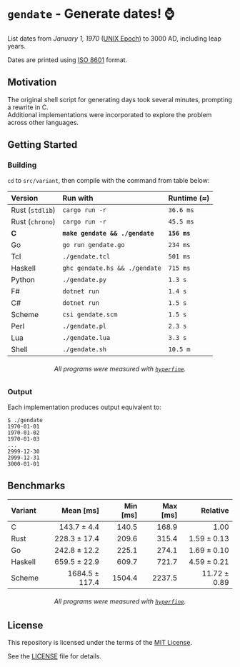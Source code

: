 # `gendate` - Generate dates! ⌚️

List dates from *January 1, 1970* ([UNIX Epoch]) to 3000 AD, including leap years.

Dates are printed using [ISO 8601] format.

## Motivation

The original shell script for generating days took several minutes,
prompting a rewrite in C.  
Additional implementations were incorporated to explore the problem across
other languages.

## Getting Started

### Building

`cd` to `src/variant`, then compile with the command from table below:

<div align="center">

| Version         | Run with                        | Runtime (≈)  |
| :-------------- | :------------------------------ | :----------- |
| Rust (`stdlib`) | `cargo run -r`                  | `36.6 ms`    |
| Rust (`chrono`) | `cargo run -r`                  | `45.5 ms`    |
| **C**           | **`make gendate && ./gendate`** | **`156 ms`** |
| Go              | `go run gendate.go`             | `234 ms`     |
| Tcl             | `./gendate.tcl`                 | `501 ms`     |
| Haskell         | `ghc gendate.hs && ./gendate`   | `715 ms`     |
| Python          | `./gendate.py`                  | `1.3 s`      |
| F#              | `dotnet run`                    | `1.4 s`      |
| C#              | `dotnet run`                    | `1.5 s`      |
| Scheme          | `csi gendate.scm`               | `1.5 s`      |
| Perl            | `./gendate.pl`                  | `2.3 s`      |
| Lua             | `./gendate.lua`                 | `3.3 s`      |
| Shell           | `./gendate.sh`                  | `10.5 m`     |

###### All programs were measured with [`hyperfine`].

</div>

### Output

Each implementation produces output equivalent to:
```console
$ ./gendate
1970-01-01
1970-01-02
1970-01-03
...
2999-12-30
2999-12-31
3000-01-01
```

## Benchmarks

<div align="center">

| Variant |      Mean [ms] | Min [ms] | Max [ms] |     Relative |
| :------ | -------------: | -------: | -------: | -----------: |
| C       |    143.7 ± 4.4 |    140.5 |    168.9 |         1.00 |
| Rust    |   228.3 ± 17.4 |    209.6 |    315.4 |  1.59 ± 0.13 |
| Go      |   242.8 ± 12.2 |    225.1 |    274.1 |  1.69 ± 0.10 |
| Haskell |   659.5 ± 22.9 |    609.7 |    721.7 |  4.59 ± 0.21 |
| Scheme  | 1684.5 ± 117.4 |   1504.4 |   2237.5 | 11.72 ± 0.89 |

###### All programs were measured with [`hyperfine`].

</div>

## License

This repository is licensed under the terms of the [MIT License].
   
See the [LICENSE](LICENSE) file for details.

[ISO 8601]:    https://en.wikipedia.org/wiki/ISO_8601
[UNIX Epoch]:  https://en.wikipedia.org/wiki/Unix_time
[MIT License]: https://opensource.org/license/mit/
[`hyperfine`]: https://github.com/sharkdp/hyperfine
